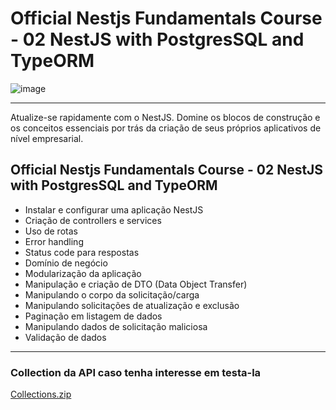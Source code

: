 
# Official Nestjs Fundamentals Course - 02 NestJS with PostgresSQL and TypeORM
![image](https://github.com/user-attachments/assets/fb773adf-83a0-4538-9a4f-37cbcecec9b7)

------- 
Atualize-se rapidamente com o NestJS. Domine os blocos de construção e os conceitos essenciais por trás da criação de seus próprios aplicativos de nível empresarial.

## Official Nestjs Fundamentals Course - 02 NestJS with PostgresSQL and TypeORM
- Instalar e configurar uma aplicação NestJS
- Criação de controllers e services
- Uso de rotas
- Error handling
- Status code para respostas
- Domínio de negócio
- Modularização da aplicação
- Manipulação e criação de DTO (Data Object Transfer)
- Manipulando o corpo da solicitação/carga
- Manipulando solicitações de atualização e exclusão
- Paginação em listagem de dados
- Manipulando dados de solicitação maliciosa
- Validação de dados

------- 

### Collection da API caso tenha interesse em testa-la
[Collections.zip](https://github.com/user-attachments/files/17181004/Collections.zip)
